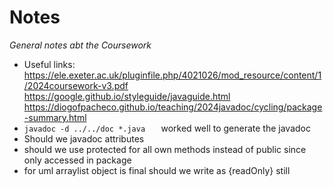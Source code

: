 # Notes
_General notes abt the Coursework_

- Useful links: https://ele.exeter.ac.uk/pluginfile.php/4021026/mod_resource/content/1/2024coursework-v3.pdf
  https://google.github.io/styleguide/javaguide.html
  https://diogofpacheco.github.io/teaching/2024javadoc/cycling/package-summary.html
- ```javadoc -d ../../doc *.java   ``` worked well to generate the javadoc
- Should we javadoc attributes
- should we use protected for all own methods instead of public since only accessed in package
- for uml arraylist object is final should we write as {readOnly} still